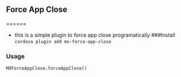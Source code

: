 ## Force App Close
======
* this is a simple plugin to force app close programatically 
###Install 
  `cordova plugin add mo-force-app-close`
### Usage
``` MOForceAppClose.forceAppClose() ```


